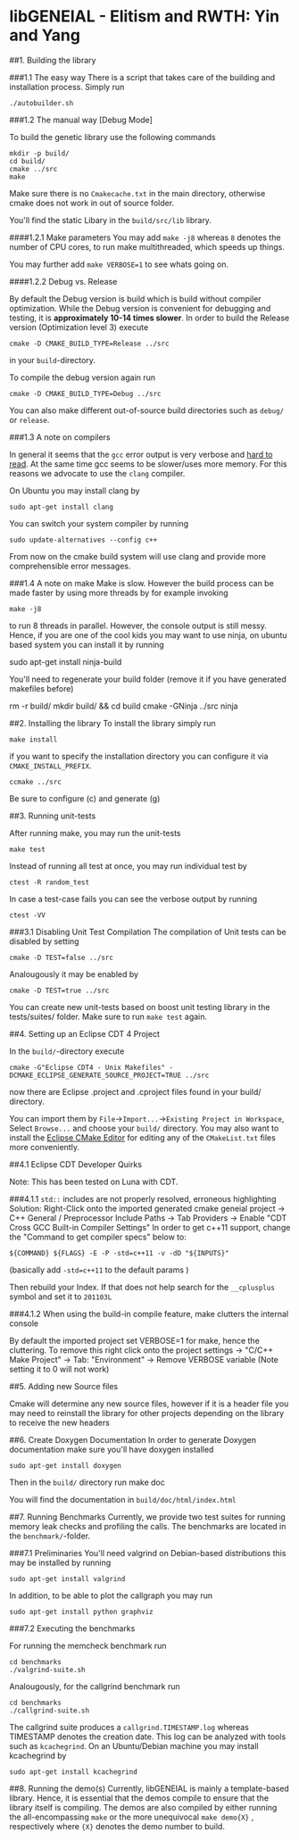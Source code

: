<!---
This file uses markdown syntax, adhere when fiddling!
http://en.wikipedia.org/wiki/Markdown
-->

libGENEIAL - Elitism and RWTH: Yin and Yang
===========================================


##1. Building the library

###1.1 The easy way
There is a script that takes care of the building and installation process.
Simply run

    ./autobuilder.sh 

###1.2 The manual way [Debug Mode]

To build the genetic library use the following commands

    mkdir -p build/
    cd build/
    cmake ../src
    make

Make sure there is no `Cmakecache.txt` in the main directory, otherwise cmake does not work in out of source folder.

You'll find the static Libary in the `build/src/lib` library.

####1.2.1 Make parameters
You may add `make -j8` whereas `8` denotes the number of CPU cores, to run make multithreaded, which speeds up things.

You may further add `make VERBOSE=1` to see whats going on.

####1.2.2 Debug vs. Release

By default the Debug version is build which is build without compiler optimization. While the Debug version is convenient for debugging and testing, it is **approximately 10-14 times slower**. In order to build the Release version (Optimization level 3) execute 

    cmake -D CMAKE_BUILD_TYPE=Release ../src

in your `build`-directory.

To compile the debug version again run

    cmake -D CMAKE_BUILD_TYPE=Debug ../src

You can also make different out-of-source build directories such as `debug/` or `release`.


###1.3 A note on compilers

In general it seems that the `gcc` error output is very verbose and [hard to read](http://clang.llvm.org/diagnostics.html). At the same time gcc seems to be slower/uses more memory.
For this reasons we advocate to use the `clang` compiler.

On Ubuntu you may install clang by 

    sudo apt-get install clang

You can switch your system compiler by running

    sudo update-alternatives --config c++

From now on the cmake build system will use clang and provide more comprehensible error messages.

###1.4 A note on make
Make is slow. However the build process can be made faster by using more threads by for example invoking

    make -j8

to run 8 threads in parallel.
However, the console output is still messy.
Hence, if you are one of the cool kids you may want to use ninja, on ubuntu based system you can install it by running

   sudo apt-get install ninja-build

You'll need to regenerate your build folder (remove it if you have generated makefiles before)

   rm -r build/
   mkdir build/ && cd build
   cmake -GNinja ../src
   ninja 

##2. Installing the library
To install the library simply run

    make install

if you want to specify the installation directory you can configure it via `CMAKE_INSTALL_PREFIX`.
    
    ccmake ../src

Be sure to configure (c) and generate (g) 

##3. Running unit-tests

After running make, you may run the unit-tests

    make test

Instead of running all test at once, you may run individual test by 

    ctest -R random_test

In case a test-case fails you can see the verbose output by running

    ctest -VV

###3.1 Disabling Unit Test Compilation
The compilation of Unit tests can be disabled by setting

    cmake -D TEST=false ../src

Analougously it may be enabled by

    cmake -D TEST=true ../src

You can create new unit-tests based on boost unit testing library in the tests/suites/ folder. Make sure to run `make test` again.


##4. Setting up an Eclipse CDT 4 Project

In the `build/`-directory execute

    cmake -G"Eclipse CDT4 - Unix Makefiles" -DCMAKE_ECLIPSE_GENERATE_SOURCE_PROJECT=TRUE ../src

now there are Eclipse .project and .cproject files found in your build/ directory.

You can import them by `File`->`Import...`->`Existing Project in Workspace`, Select `Browse...` and choose your `build/` directory.
You may also want to install the [Eclipse CMake Editor](http://www.cthing.com/CMakeEd.asp) for editing any of the `CMakeList.txt` 
files more conveniently.

##4.1 Eclipse CDT Developer Quirks 

Note: This has been tested on Luna with CDT.

###4.1.1 `std::` includes are not properly resolved, erroneous highlighting
Solution: Right-Click onto the imported generated cmake geneial project -> C++ General / Preprocessor Include Paths -> Tab Providers -> Enable "CDT Cross GCC Built-in Compiler Settings"
In order to get c++11 support, change the "Command to get compiler specs" below to:
	
	${COMMAND} ${FLAGS} -E -P -std=c++11 -v -dD "${INPUTS}"

(basically add `-std=c++11` to the default params )

Then rebuild your Index. 
If that does not help search for the `__cplusplus` symbol and set it to `201103L`

###4.1.2 When using the build-in compile feature, make clutters the internal console

By default the imported project set VERBOSE=1 for make, hence the cluttering.
To remove this right click onto the project settings -> "C/C++ Make Project" -> Tab: "Environment" -> Remove VERBOSE variable (Note setting it to 0 will not work)


##5. Adding new Source files

Cmake will determine any new source files, however if it is a header file you may need to reinstall the library for other 
projects depending on the library to receive the new headers

##6. Create Doxygen Documentation
In order to generate Doxygen documentation make sure you'll have doxygen installed

    sudo apt-get install doxygen

Then in the `build/` directory run
    make doc

You will find the documentation in `build/doc/html/index.html`



##7. Running Benchmarks
Currently, we provide two test suites for running memory leak checks and profiling the calls.
The benchmarks are located in the `benchmark/`-folder.

###7.1 Preliminaries
You'll need valgrind on Debian-based distributions this may be installed by running
    
    sudo apt-get install valgrind

In addition, to be able to plot the callgraph you may run

    sudo apt-get install python graphviz

###7.2 Executing the benchmarks

For running the memcheck benchmark run 

    cd benchmarks
    ./valgrind-suite.sh

Analougously, for the callgrind benchmark run

    cd benchmarks
    ./callgrind-suite.sh

The callgrind suite produces a `callgrind.TIMESTAMP.log` whereas TIMESTAMP denotes the creation date. This log can be analyzed with tools such as `kcachegrind`. 
On an Ubuntu/Debian machine you may install kcachegrind by  

    sudo apt-get install kcachegrind

##8. Running the demo(s)
Currently, libGENEIAL is mainly a template-based library. Hence, it is essential that the demos compile to ensure 
that the library itself is compiling.
The demos are also compiled by either running the all-encompassing `make` or the more unequivocal `make demo{X}` , respectively where `{X}` denotes the demo number to build.






